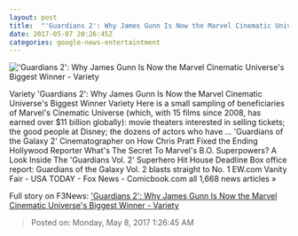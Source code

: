 ```yaml
---
layout: post
title:  "'Guardians 2': Why James Gunn Is Now the Marvel Cinematic Universe's Biggest Winner - Variety"
date: 2017-05-07 20:26:45Z
categories: google-news-entertaintment
---
```


!['Guardians 2': Why James Gunn Is Now the Marvel Cinematic Universe's Biggest Winner - Variety](https://pmcvariety.files.wordpress.com/2017/05/james-gunn-guardians-of-the-galaxy-vol-2.jpg?w=1000&h=562&crop=1)

Variety 'Guardians 2': Why James Gunn Is Now the Marvel Cinematic Universe's Biggest Winner Variety Here is a small sampling of beneficiaries of Marvel's Cinematic Universe (which, with 15 films since 2008, has earned over $11 billion globally): movie theaters interested in selling tickets; the good people at Disney; the dozens of actors who have ... 'Guardians of the Galaxy 2' Cinematographer on How Chris Pratt Fixed the Ending Hollywood Reporter What's The Secret To Marvel's B.O. Superpowers? A Look Inside The 'Guardians Vol. 2' Superhero Hit House Deadline Box office report: Guardians of the Galaxy Vol. 2 blasts straight to No. 1 EW.com Vanity Fair - USA TODAY - Fox News - Comicbook.com all 1,668 news articles »


Full story on F3News: ['Guardians 2': Why James Gunn Is Now the Marvel Cinematic Universe's Biggest Winner - Variety](http://www.f3nws.com/n/EcRRxE)

> Posted on: Monday, May 8, 2017 1:26:45 AM
